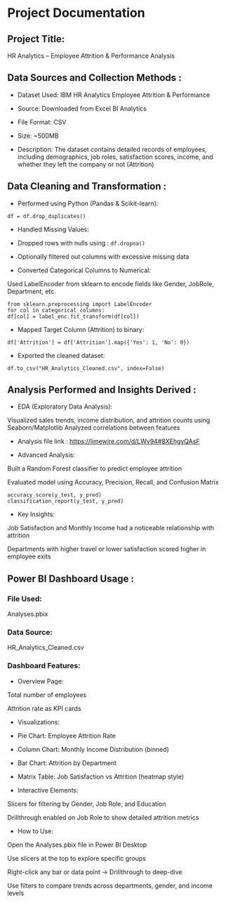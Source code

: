 # Project Documentation

## Project Title:

HR Analytics – Employee Attrition & Performance Analysis

## Data Sources and Collection Methods :

- Dataset Used: IBM HR Analytics Employee Attrition & Performance

- Source: Downloaded from Excel BI Analytics

- File Format: CSV

- Size: ~500MB

- Description: The dataset contains detailed records of employees, including demographics, job roles, satisfaction scores, income, and whether they left the company or not (Attrition)

## Data Cleaning and Transformation :

- Performed using Python (Pandas & Scikit-learn):

`df = df.drop_duplicates()`

- Handled Missing Values:

- Dropped rows with nulls using : `df.dropna()`

- Optionally filtered out columns with excessive missing data

- Converted Categorical Columns to Numerical:

Used LabelEncoder from sklearn to encode fields like Gender, JobRole, Department, etc.

```
from sklearn.preprocessing import LabelEncoder
for col in categorical_columns:
df[col] = label_enc.fit_transform(df[col])
```

- Mapped Target Column (Attrition) to binary:

`df['Attrition'] = df['Attrition'].map({'Yes': 1, 'No': 0})`

- Exported the cleaned dataset:

`df.to_csv("HR_Analytics_Cleaned.csv", index=False)`

## Analysis Performed and Insights Derived :

- EDA (Exploratory Data Analysis):

Visualized sales trends, income distribution, and attrition counts using Seaborn/Matplotlib Analyzed correlations between features

- Analysis file link : https://limewire.com/d/LWv94#8XEhgyQAsF

- Advanced Analysis:

Built a Random Forest classifier to predict employee attrition

Evaluated model using Accuracy, Precision, Recall, and Confusion Matrix

```
accuracy_score(y_test, y_pred)
classification_report(y_test, y_pred)
```

- Key Insights:

Job Satisfaction and Monthly Income had a noticeable relationship with attrition

Departments with higher travel or lower satisfaction scored higher in employee exits

## Power BI Dashboard Usage :

### File Used:

Analyses.pbix

### Data Source:

HR_Analytics_Cleaned.csv

### Dashboard Features:

- Overview Page:

Total number of employees

Attrition rate as KPI cards

- Visualizations:

- Pie Chart: Employee Attrition Rate

- Column Chart: Monthly Income Distribution (binned)

- Bar Chart: Attrition by Department

- Matrix Table: Job Satisfaction vs Attrition (heatmap style)

- Interactive Elements:

Slicers for filtering by Gender, Job Role, and Education

Drillthrough enabled on Job Role to show detailed attrition metrics

- How to Use:

Open the Analyses.pbix file in Power BI Desktop

Use slicers at the top to explore specific groups

Right-click any bar or data point → Drillthrough to deep-dive

Use filters to compare trends across departments, gender, and income levels
